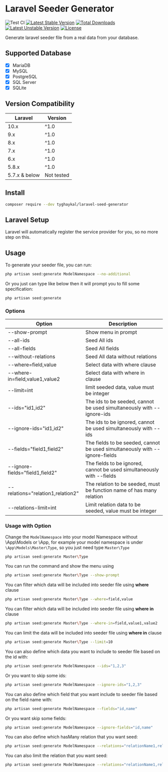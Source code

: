 # Laravel Seeder Generator

![Test CI](https://github.com/tyghaykal/laravel-seeder-generator/actions/workflows/test.yml/badge.svg?branch=main)
[![Latest Stable Version](http://poser.pugx.org/tyghaykal/laravel-seed-generator/v)](https://packagist.org/packages/tyghaykal/laravel-seed-generator) [![Total Downloads](http://poser.pugx.org/tyghaykal/laravel-seed-generator/downloads)](https://packagist.org/packages/tyghaykal/laravel-seed-generator) [![Latest Unstable Version](http://poser.pugx.org/tyghaykal/laravel-seed-generator/v/unstable)](https://packagist.org/packages/tyghaykal/laravel-seed-generator) [![License](http://poser.pugx.org/tyghaykal/laravel-seed-generator/license)](https://packagist.org/packages/tyghaykal/laravel-seed-generator)

Generate laravel seeder file from a real data from your database.

## Supported Database

-   [x] MariaDB
-   [x] MySQL
-   [x] PostgreSQL
-   [x] SQL Server
-   [x] SQLite

## Version Compatibility

| Laravel       | Version    |
| ------------- | ---------- |
| 10.x          | ^1.0       |
| 9.x           | ^1.0       |
| 8.x           | ^1.0       |
| 7.x           | ^1.0       |
| 6.x           | ^1.0       |
| 5.8.x         | ^1.0       |
| 5.7.x & below | Not tested |

## Install

```bash
composer require --dev tyghaykal/laravel-seed-generator
```

## Laravel Setup

Laravel will automatically register the service provider for you, so no more step on this.

## Usage

To generate your seeder file, you can run:

```bash
php artisan seed:generate ModelNamespace --no-additional
```

Or you just can type like below then it will prompt you to fill some specification:

```bash
php artisan seed:generate
```

### Options

| Option                            | Description                                                                 |
| --------------------------------- | --------------------------------------------------------------------------- |
| --show-prompt                     | Show menu in prompt                                                         |
| --all-ids                         | Seed All ids                                                                |
| --all-fields                      | Seed All fields                                                             |
| --without-relations               | Seed All data without relations                                             |
| --where=field,value               | Select data with where clause                                               |
| --where-in=field,value1,value2    | Select data with where in clause                                            |
| --limit=int                       | limit seeded data, value must be integer                                    |
| --ids="id1,id2"                   | The ids to be seeded, cannot be used simultaneously with --ignore-ids       |
| --ignore-ids="id1,id2"            | The ids to be ignored, cannot be used simultaneously with --ids             |
| --fields="field1,field2"          | The fields to be seeded, cannot be used simultaneously with --ignore-fields |
| --ignore-fields="field1,field2"   | The fields to be ignored, cannot be used simultaneously with --fields       |
| --relations="relation1,relation2" | The relation to be seeded, must be function name of has many relation       |
| --relations-limit=int             | Limit relation data to be seeded, value must be integer                     |

### Usage with Option

Change the `ModelNamespace` into your model Namespace without \App\Models or \App, for example your model namespace is under `\App\Models\Master\Type`, so you just need type `Master\Type`

```bash
php artisan seed:generate Master\Type
```

You can run the command and show the menu using

```bash
php artisan seed:generate Master\Type --show-prompt
```

You can filter which data will be included into seeder file using **where** clause

```bash
php artisan seed:generate Master\Type --where=field,value
```

You can filter which data will be included into seeder file using **where in** clause

```bash
php artisan seed:generate Master\Type --where-in=field,value1,value2
```

You can limit the data will be included into seeder file using **where in** clause

```bash
php artisan seed:generate Master\Type --limit=10
```

You can also define which data you want to include to seeder file based on the id with:

```bash
php artisan seed:generate ModelNamespace --ids="1,2,3"
```

Or you want to skip some ids:

```bash
php artisan seed:generate ModelNamespace --ignore-ids="1,2,3"
```

You can also define which field that you want include to seeder file based on the field name with:

```bash
php artisan seed:generate ModelNamespace --fields="id,name"
```

Or you want skip some fields:

```bash
php artisan seed:generate ModelNamespace --ignore-fields="id,name"
```

You can also define which hasMany relation that you want seed:

```bash
php artisan seed:generate ModelNamespace --relations="relationName1,relationName2"
```

You can also limit the relation that you want seed:

```bash
php artisan seed:generate ModelNamespace --relations="relationName1,relationName2" --relations-limit=10
```
